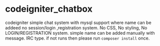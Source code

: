# codeigniter_chatbox
codeigniter simple chat system with mysql support where name can be addeed no session/login ,registration system.
No CSS,
No styling,
No LOGIN/REGISTRATION system.
simple name can be added manually with message.
IRC type.
if not runs then please run `composer install` once.
